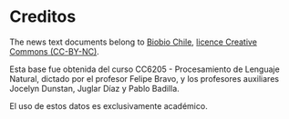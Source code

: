 # Creditos
The news text documents belong to [Biobio Chile](https://www.biobiochile.cl/), [licence Creative Commons (CC-BY-NC)](https://creativecommons.org/licenses/by-nc/2.0/cl/).

Esta base fue obtenida del curso CC6205 - Procesamiento de Lenguaje Natural, dictado por el profesor Felipe Bravo, y los profesores auxiliares Jocelyn Dunstan, Juglar Díaz y Pablo Badilla.

El uso de estos datos es exclusivamente académico.
